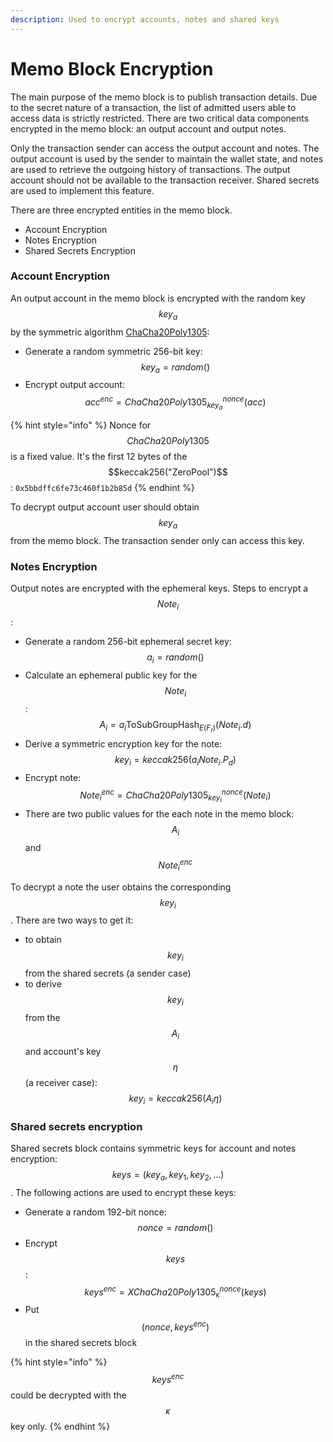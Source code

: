 ```yaml
---
description: Used to encrypt accounts, notes and shared keys
---
```


# Memo Block Encryption

The main purpose of the memo block is to publish transaction details. Due to the secret nature of a transaction, the list of admitted users able to access data is strictly restricted. There are two critical data components encrypted in the memo block: an output account and output notes.

Only the transaction sender can access the output account and notes. The output account is used by the sender to maintain the wallet state, and notes are used to retrieve the outgoing history of transactions. The output account should not be available to the transaction receiver. Shared secrets are used to implement this feature.

There are three encrypted entities in the memo block.

* Account Encryption
* Notes Encryption
* Shared Secrets Encryption

### Account Encryption

An output account in the memo block is encrypted with the random key $$key_a$$ by the symmetric algorithm [ChaCha20Poly1305](https://tools.ietf.org/html/rfc8439):

* Generate a random symmetric 256-bit key: $$key_a = random()$$
* Encrypt output account: $$acc^{enc} = ChaCha20Poly1305_{key_a}^{nonce}(acc)$$

{% hint style="info" %}
Nonce for $$ChaCha20Poly1305$$ is a fixed value. It's the first 12 bytes of the $$keccak256("ZeroPool")$$: `0x5bbdffc6fe73c460f1b2b85d`
{% endhint %}

To decrypt output account user should obtain $$key_a$$ from the memo block. The transaction sender only can access this key.

### Notes Encryption

Output notes are encrypted with the ephemeral keys. Steps to encrypt a $$Note_i$$:

* Generate a random 256-bit ephemeral secret key: $$a_i = random()$$
* Calculate an ephemeral public key for the $$Note_i$$: $$A_i = a_i \text{ToSubGroupHash}_{E(F_r)}(Note_i.d)$$
* Derive a symmetric encryption key for the note: $$key_i = keccak256(a_i Note_i.P_d)$$
* Encrypt note: $$Note_i^{enc} = ChaCha20Poly1305_{key_i}^{nonce}(Note_i)$$
* There are two public values for the each note in the memo block: $$A_i$$ and $$Note_i^{enc}$$

To decrypt a note the user obtains the corresponding $$key_i$$. There are two ways to get it:

* to obtain $$key_i$$ from the shared secrets (a sender case)
* to derive $$key_i$$ from the $$A_i$$ and account's key $$\eta$$ (a receiver case): $$key_i = keccak256(A_i \eta)$$

### Shared secrets encryption

Shared secrets block contains symmetric keys for account and notes encryption: $$keys = (key_a, key_1, key_2, ...)$$. The following actions are used to encrypt these keys:

* Generate a random 192-bit nonce: $$nonce = random()$$
* Encrypt $$keys$$: $$keys^{enc} = XChaCha20Poly1305_{\kappa}^{nonce}(keys)$$
* Put $$(nonce, keys^{enc})$$ in the shared secrets block

{% hint style="info" %}
$$keys^{enc}$$ could be decrypted with the $$\kappa$$ key only.
{% endhint %}
